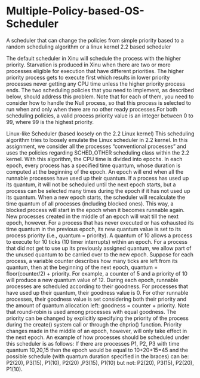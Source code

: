 # Multiple-Policy-based-OS-Scheduler
A scheduler that can change the policies from simple priority based to a random scheduling algorithm or a linux kernel 2.2 based scheduler

The default scheduler in Xinu will schedule the process with the higher priority. Starvation is produced in Xinu when there are two or 
more processes eligible for execution that have different priorities. The higher priority process gets to execute first which results
in lower priority processes never getting any CPU time unless the higher priority process ends. The two scheduling policies that you need
to implement, as described below, should address this problem. Note that for each of them, you need to consider how to handle the Null 
process, so that this process is selected to run when and only when there are no other ready processes.For both scheduling policies, a 
valid process priority value is an integer between 0 to 99, where 99 is the highest priority.

Linux-like Scheduler (based loosely on the 2.2 Linux kernel)
This scheduling algorithm tries to loosely emulate the Linux scheduler in 2.2 kernel. In this assignment, we consider all the processes
“conventional processes” and uses the policies regarding SCHED_OTHER scheduling class within the 2.2 kernel. With this algorithm, the CPU
time is divided into epochs. In each epoch, every process has a specified time quantum, whose duration is computed at the beginning of the
epoch. An epoch will end when all the runnable processes have used up their quantum. If a process has used up its quantum, it will not be 
scheduled until the next epoch starts, but a process can be selected many times during the epoch if it has not used up its quantum. When a 
new epoch starts, the scheduler will recalculate the time quantum of all processes (including blocked ones). This way, a blocked process 
will start in the epoch when it becomes runnable again. New processes created in the middle of an epoch will wait till the next epoch, however.
For a process that has never executed or has exhausted its time quantum in the previous epoch, its new quantum value is set to its process 
priority (i.e., quantum = priority). A quantum of 10 allows a process to execute for 10 ticks (10 timer interrupts) within an epoch. For a 
process that did not get to use up its previously assigned quantum, we allow part of the unused quantum to be carried over to the new epoch. 
Suppose for each process, a variable counter describes how many ticks are left from its quantum, then at the beginning of the next epoch, 
quantum = floor(counter/2) + priority. For example, a counter of 5 and a priority of 10 will produce a new quantum value of 12. During each 
epoch, runnable processes are scheduled according to their goodness. For processes that have used up their quantum, their goodness value is 0.
For other runnable processes, their goodness value is set considering both their priority and the amount of 
quantum allocation left: goodness = counter + priority. Note that round-robin is used among processes with equal goodness. The priority can be
changed by explicitly specifying the priority of the process during the create() system call or through the chprio() function. Priority changes
made in the middle of an epoch, however, will only take effect in the next epoch. An example of how processes should be scheduled under this scheduler
is as follows: If there are processes P1, P2, P3 with time quantum 10,20,15 then the epoch would be equal to 10+20+15=45 and the possible schedule (with quantum duration specified in the braces) can be: P2(20), P3(15), P1(10), P2(20) ,P3(15), P1(10) but not: P2(20), P3(15), P2(20), P1(10).

